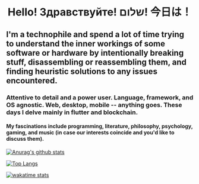 <h1 align="center">Hello! Здравствуйте! שלום! 今日は！</h1>

<h2>I'm a technophile and spend a lot of time trying to understand the inner workings of some software or hardware by intentionally breaking stuff, disassembling or reassembling them, and finding heuristic solutions to any issues encountered.</h2>

<h3>Attentive to detail and a power user. Language, framework, and OS agnostic. Web, desktop, mobile -- anything goes. These days I delve mainly in flutter and blockchain.</h3>

<h4>My fascinations include programming, literature, philosophy, psychology, gaming, and music (in case our interests coincide and you'd like to discuss them).</h4>

[![Anurag's github stats](https://github-readme-stats.vercel.app/api?username=agondev)](https://github.com/anuraghazra/github-readme-stats)

[![Top Langs](https://github-readme-stats.vercel.app/api/top-langs/?username=agondev)](https://github.com/anuraghazra/github-readme-stats)

[![wakatime stats](https://github-readme-stats.vercel.app/api/wakatime?username=Agon)](https://github.com/anuraghazra/github-readme-stats)
